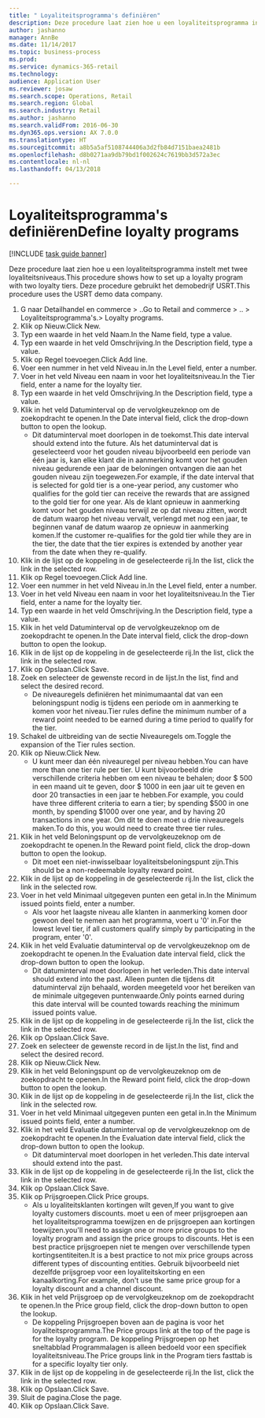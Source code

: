 ```yaml
--- 
title: " Loyaliteitsprogramma's definiëren"
description: Deze procedure laat zien hoe u een loyaliteitsprogramma instelt met twee loyaliteitsniveaus.
author: jashanno
manager: AnnBe
ms.date: 11/14/2017
ms.topic: business-process
ms.prod: 
ms.service: dynamics-365-retail
ms.technology: 
audience: Application User
ms.reviewer: josaw
ms.search.scope: Operations, Retail
ms.search.region: Global
ms.search.industry: Retail
ms.author: jashanno
ms.search.validFrom: 2016-06-30
ms.dyn365.ops.version: AX 7.0.0
ms.translationtype: HT
ms.sourcegitcommit: a8b5a5af5108744406a3d2fb84d7151baea2481b
ms.openlocfilehash: d8b0271aa9db79bd1f002624c7619bb3d572a3ec
ms.contentlocale: nl-nl
ms.lasthandoff: 04/13/2018

---
```

# <a name="define-loyalty-programs"></a><span data-ttu-id="2bb56-103"> Loyaliteitsprogramma's definiëren</span><span class="sxs-lookup"><span data-stu-id="2bb56-103">Define loyalty programs</span></span>

[!INCLUDE [task guide banner](../includes/task-guide-banner.md)]

<span data-ttu-id="2bb56-104">Deze procedure laat zien hoe u een loyaliteitsprogramma instelt met twee loyaliteitsniveaus.</span><span class="sxs-lookup"><span data-stu-id="2bb56-104">This procedure shows how to set up a loyalty program with two loyalty tiers.</span></span> <span data-ttu-id="2bb56-105">Deze procedure gebruikt het demobedrijf USRT.</span><span class="sxs-lookup"><span data-stu-id="2bb56-105">This procedure uses the USRT demo data company.</span></span>

1. <span data-ttu-id="2bb56-106">G naar Detailhandel en commerce > ..</span><span class="sxs-lookup"><span data-stu-id="2bb56-106">Go to Retail and commerce > ..</span></span> <span data-ttu-id="2bb56-107">> Loyaliteitsprogramma's.</span><span class="sxs-lookup"><span data-stu-id="2bb56-107">> Loyalty programs.</span></span>
2. <span data-ttu-id="2bb56-108">Klik op Nieuw.</span><span class="sxs-lookup"><span data-stu-id="2bb56-108">Click New.</span></span>
3. <span data-ttu-id="2bb56-109">Typ een waarde in het veld Naam.</span><span class="sxs-lookup"><span data-stu-id="2bb56-109">In the Name field, type a value.</span></span>
4. <span data-ttu-id="2bb56-110">Typ een waarde in het veld Omschrijving.</span><span class="sxs-lookup"><span data-stu-id="2bb56-110">In the Description field, type a value.</span></span>
5. <span data-ttu-id="2bb56-111">Klik op Regel toevoegen.</span><span class="sxs-lookup"><span data-stu-id="2bb56-111">Click Add line.</span></span>
6. <span data-ttu-id="2bb56-112">Voer een nummer in het veld Niveau in.</span><span class="sxs-lookup"><span data-stu-id="2bb56-112">In the Level field, enter a number.</span></span>
7. <span data-ttu-id="2bb56-113">Voer in het veld Niveau een naam in voor het loyaliteitsniveau.</span><span class="sxs-lookup"><span data-stu-id="2bb56-113">In the Tier field, enter a name for the loyalty tier.</span></span>
8. <span data-ttu-id="2bb56-114">Typ een waarde in het veld Omschrijving.</span><span class="sxs-lookup"><span data-stu-id="2bb56-114">In the Description field, type a value.</span></span>
9. <span data-ttu-id="2bb56-115">Klik in het veld Datuminterval op de vervolgkeuzeknop om de zoekopdracht te openen.</span><span class="sxs-lookup"><span data-stu-id="2bb56-115">In the Date interval field, click the drop-down button to open the lookup.</span></span>
    * <span data-ttu-id="2bb56-116">Dit datuminterval moet doorlopen in de toekomst.</span><span class="sxs-lookup"><span data-stu-id="2bb56-116">This date interval should extend into the future.</span></span> <span data-ttu-id="2bb56-117">Als het datuminterval dat is geselecteerd voor het gouden niveau bijvoorbeeld een periode van één jaar is, kan elke klant die in aanmerking komt voor het gouden niveau gedurende een jaar de beloningen ontvangen die aan het gouden niveau zijn toegewezen.</span><span class="sxs-lookup"><span data-stu-id="2bb56-117">For example, if the date interval that is selected for gold tier is a one-year period, any customer who qualifies for the gold tier can receive the rewards that are assigned to the gold tier for one year.</span></span> <span data-ttu-id="2bb56-118">Als de klant opnieuw in aanmerking komt voor het gouden niveau terwijl ze op dat niveau zitten, wordt de datum waarop het niveau vervalt, verlengd met nog een jaar, te beginnen vanaf de datum waarop ze opnieuw in aanmerking komen.</span><span class="sxs-lookup"><span data-stu-id="2bb56-118">If the customer re-qualifies for the gold tier while they are in the tier, the date that the tier expires is extended by another year from the date when they re-qualify.</span></span>  
10. <span data-ttu-id="2bb56-119">Klik in de lijst op de koppeling in de geselecteerde rij.</span><span class="sxs-lookup"><span data-stu-id="2bb56-119">In the list, click the link in the selected row.</span></span>
11. <span data-ttu-id="2bb56-120">Klik op Regel toevoegen.</span><span class="sxs-lookup"><span data-stu-id="2bb56-120">Click Add line.</span></span>
12. <span data-ttu-id="2bb56-121">Voer een nummer in het veld Niveau in.</span><span class="sxs-lookup"><span data-stu-id="2bb56-121">In the Level field, enter a number.</span></span>
13. <span data-ttu-id="2bb56-122">Voer in het veld Niveau een naam in voor het loyaliteitsniveau.</span><span class="sxs-lookup"><span data-stu-id="2bb56-122">In the Tier field, enter a name for the loyalty tier.</span></span>
14. <span data-ttu-id="2bb56-123">Typ een waarde in het veld Omschrijving.</span><span class="sxs-lookup"><span data-stu-id="2bb56-123">In the Description field, type a value.</span></span>
15. <span data-ttu-id="2bb56-124">Klik in het veld Datuminterval op de vervolgkeuzeknop om de zoekopdracht te openen.</span><span class="sxs-lookup"><span data-stu-id="2bb56-124">In the Date interval field, click the drop-down button to open the lookup.</span></span>
16. <span data-ttu-id="2bb56-125">Klik in de lijst op de koppeling in de geselecteerde rij.</span><span class="sxs-lookup"><span data-stu-id="2bb56-125">In the list, click the link in the selected row.</span></span>
17. <span data-ttu-id="2bb56-126">Klik op Opslaan.</span><span class="sxs-lookup"><span data-stu-id="2bb56-126">Click Save.</span></span>
18. <span data-ttu-id="2bb56-127">Zoek en selecteer de gewenste record in de lijst.</span><span class="sxs-lookup"><span data-stu-id="2bb56-127">In the list, find and select the desired record.</span></span>
    * <span data-ttu-id="2bb56-128">De niveauregels definiëren het minimumaantal dat van een beloningspunt nodig is tijdens een periode om in aanmerking te komen voor het niveau.</span><span class="sxs-lookup"><span data-stu-id="2bb56-128">Tier rules define the minimum number of a reward point needed to be earned during a time period to qualify for the tier.</span></span>  
19. <span data-ttu-id="2bb56-129">Schakel de uitbreiding van de sectie Niveauregels om.</span><span class="sxs-lookup"><span data-stu-id="2bb56-129">Toggle the expansion of the Tier rules section.</span></span>
20. <span data-ttu-id="2bb56-130">Klik op Nieuw.</span><span class="sxs-lookup"><span data-stu-id="2bb56-130">Click New.</span></span>
    * <span data-ttu-id="2bb56-131">U kunt meer dan één niveauregel per niveau hebben.</span><span class="sxs-lookup"><span data-stu-id="2bb56-131">You can have more than one tier rule per tier.</span></span> <span data-ttu-id="2bb56-132">U kunt bijvoorbeeld drie verschillende criteria hebben om een niveau te behalen; door $ 500 in een maand uit te geven, door $ 1000 in een jaar uit te geven en door 20 transacties in een jaar te hebben.</span><span class="sxs-lookup"><span data-stu-id="2bb56-132">For example, you could have three different criteria to earn a tier; by spending $500 in one month, by spending $1000 over one year, and by having 20 transactions in one year.</span></span> <span data-ttu-id="2bb56-133">Om dit te doen moet u drie niveauregels maken.</span><span class="sxs-lookup"><span data-stu-id="2bb56-133">To do this, you would need to create three tier rules.</span></span>  
21. <span data-ttu-id="2bb56-134">Klik in het veld Beloningspunt op de vervolgkeuzeknop om de zoekopdracht te openen.</span><span class="sxs-lookup"><span data-stu-id="2bb56-134">In the Reward point field, click the drop-down button to open the lookup.</span></span>
    * <span data-ttu-id="2bb56-135">Dit moet een niet-inwisselbaar loyaliteitsbeloningspunt zijn.</span><span class="sxs-lookup"><span data-stu-id="2bb56-135">This should be a non-redeemable loyalty reward point.</span></span>  
22. <span data-ttu-id="2bb56-136">Klik in de lijst op de koppeling in de geselecteerde rij.</span><span class="sxs-lookup"><span data-stu-id="2bb56-136">In the list, click the link in the selected row.</span></span>
23. <span data-ttu-id="2bb56-137">Voer in het veld Minimaal uitgegeven punten een getal in.</span><span class="sxs-lookup"><span data-stu-id="2bb56-137">In the Minimum issued points field, enter a number.</span></span>
    * <span data-ttu-id="2bb56-138">Als voor het laagste niveau alle klanten in aanmerking komen door gewoon deel te nemen aan het programma, voert u '0' in.</span><span class="sxs-lookup"><span data-stu-id="2bb56-138">For the lowest level tier, if all customers qualify simply by participating in the program, enter '0'.</span></span>  
24. <span data-ttu-id="2bb56-139">Klik in het veld Evaluatie datuminterval op de vervolgkeuzeknop om de zoekopdracht te openen.</span><span class="sxs-lookup"><span data-stu-id="2bb56-139">In the Evaluation date interval field, click the drop-down button to open the lookup.</span></span>
    * <span data-ttu-id="2bb56-140">Dit datuminterval moet doorlopen in het verleden.</span><span class="sxs-lookup"><span data-stu-id="2bb56-140">This date interval should extend into the past.</span></span> <span data-ttu-id="2bb56-141">Alleen punten die tijdens dit datuminterval zijn behaald, worden meegeteld voor het bereiken van de minimale uitgegeven puntenwaarde.</span><span class="sxs-lookup"><span data-stu-id="2bb56-141">Only points earned during this date interval will be counted towards reaching the minimum issued points value.</span></span>  
25. <span data-ttu-id="2bb56-142">Klik in de lijst op de koppeling in de geselecteerde rij.</span><span class="sxs-lookup"><span data-stu-id="2bb56-142">In the list, click the link in the selected row.</span></span>
26. <span data-ttu-id="2bb56-143">Klik op Opslaan.</span><span class="sxs-lookup"><span data-stu-id="2bb56-143">Click Save.</span></span>
27. <span data-ttu-id="2bb56-144">Zoek en selecteer de gewenste record in de lijst.</span><span class="sxs-lookup"><span data-stu-id="2bb56-144">In the list, find and select the desired record.</span></span>
28. <span data-ttu-id="2bb56-145">Klik op Nieuw.</span><span class="sxs-lookup"><span data-stu-id="2bb56-145">Click New.</span></span>
29. <span data-ttu-id="2bb56-146">Klik in het veld Beloningspunt op de vervolgkeuzeknop om de zoekopdracht te openen.</span><span class="sxs-lookup"><span data-stu-id="2bb56-146">In the Reward point field, click the drop-down button to open the lookup.</span></span>
30. <span data-ttu-id="2bb56-147">Klik in de lijst op de koppeling in de geselecteerde rij.</span><span class="sxs-lookup"><span data-stu-id="2bb56-147">In the list, click the link in the selected row.</span></span>
31. <span data-ttu-id="2bb56-148">Voer in het veld Minimaal uitgegeven punten een getal in.</span><span class="sxs-lookup"><span data-stu-id="2bb56-148">In the Minimum issued points field, enter a number.</span></span>
32. <span data-ttu-id="2bb56-149">Klik in het veld Evaluatie datuminterval op de vervolgkeuzeknop om de zoekopdracht te openen.</span><span class="sxs-lookup"><span data-stu-id="2bb56-149">In the Evaluation date interval field, click the drop-down button to open the lookup.</span></span>
    * <span data-ttu-id="2bb56-150">Dit datuminterval moet doorlopen in het verleden.</span><span class="sxs-lookup"><span data-stu-id="2bb56-150">This date interval should extend into the past.</span></span>  
33. <span data-ttu-id="2bb56-151">Klik in de lijst op de koppeling in de geselecteerde rij.</span><span class="sxs-lookup"><span data-stu-id="2bb56-151">In the list, click the link in the selected row.</span></span>
34. <span data-ttu-id="2bb56-152">Klik op Opslaan.</span><span class="sxs-lookup"><span data-stu-id="2bb56-152">Click Save.</span></span>
35. <span data-ttu-id="2bb56-153">Klik op Prijsgroepen.</span><span class="sxs-lookup"><span data-stu-id="2bb56-153">Click Price groups.</span></span>
    * <span data-ttu-id="2bb56-154">Als u loyaliteitsklanten kortingen wilt geven,</span><span class="sxs-lookup"><span data-stu-id="2bb56-154">If you want to give loyalty customers discounts.</span></span> <span data-ttu-id="2bb56-155">moet u een of meer prijsgroepen aan het loyaliteitsprogramma toewijzen en de prijsgroepen aan kortingen toewijzen.</span><span class="sxs-lookup"><span data-stu-id="2bb56-155">you'll need to assign one or more price groups to the loyalty program and assign the price groups to discounts.</span></span> <span data-ttu-id="2bb56-156">Het is een best practice prijsgroepen niet te mengen over verschillende typen kortingsentiteiten.</span><span class="sxs-lookup"><span data-stu-id="2bb56-156">It is a best practice to not mix price groups across different types of discounting entities.</span></span>  <span data-ttu-id="2bb56-157">Gebruik bijvoorbeeld niet dezelfde prijsgroep voor een loyaliteitskorting en een kanaalkorting.</span><span class="sxs-lookup"><span data-stu-id="2bb56-157">For example, don't use the same price group for a loyalty discount and a channel discount.</span></span>  
36. <span data-ttu-id="2bb56-158">Klik in het veld Prijsgroep op de vervolgkeuzeknop om de zoekopdracht te openen.</span><span class="sxs-lookup"><span data-stu-id="2bb56-158">In the Price group field, click the drop-down button to open the lookup.</span></span>
    * <span data-ttu-id="2bb56-159">De koppeling Prijsgroepen boven aan de pagina is voor het loyaliteitsprogramma.</span><span class="sxs-lookup"><span data-stu-id="2bb56-159">The Price groups link at the top of the page is for the loyalty program.</span></span> <span data-ttu-id="2bb56-160">De koppeling Prijsgroepen op het sneltabblad Programmalagen is alleen bedoeld voor een specifiek loyaliteitsniveau.</span><span class="sxs-lookup"><span data-stu-id="2bb56-160">The Price groups link in the Program tiers fasttab is for a specific loyalty tier only.</span></span>  
37. <span data-ttu-id="2bb56-161">Klik in de lijst op de koppeling in de geselecteerde rij.</span><span class="sxs-lookup"><span data-stu-id="2bb56-161">In the list, click the link in the selected row.</span></span>
38. <span data-ttu-id="2bb56-162">Klik op Opslaan.</span><span class="sxs-lookup"><span data-stu-id="2bb56-162">Click Save.</span></span>
39. <span data-ttu-id="2bb56-163">Sluit de pagina.</span><span class="sxs-lookup"><span data-stu-id="2bb56-163">Close the page.</span></span>
40. <span data-ttu-id="2bb56-164">Klik op Opslaan.</span><span class="sxs-lookup"><span data-stu-id="2bb56-164">Click Save.</span></span>


